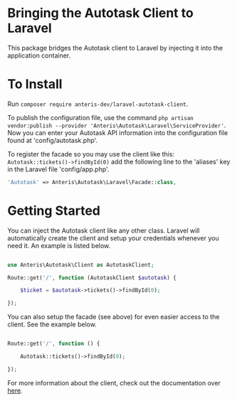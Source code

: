 # Bringing the Autotask Client to Laravel
This package bridges the Autotask client to Laravel by injecting it into the application container.

# To Install
Run `composer require anteris-dev/laravel-autotask-client`.

To publish the configuration file, use the command `php artisan vendor:publish --provider 'Anteris\Autotask\Laravel\ServiceProvider'`. Now you can enter your Autotask API information into the configuration file found at 'config/autotask.php'.

To register the facade so you may use the client like this: `Autotask::tickets()->findById(0)` add the following line to the 'aliases' key in the Laravel file 'config/app.php'.

```php
'Autotask' => Anteris\Autotask\Laravel\Facade::class,
```

# Getting Started
You can inject the Autotask client like any other class. Laravel will automatically create the client and setup your credentials whenever you need it. An example is listed below.

```php

use Anteris\Autotask\Client as AutotaskClient;

Route::get('/', function (AutotaskClient $autotask) {

    $ticket = $autotask->tickets()->findById(0);

});

```

You can also setup the facade (see above) for even easier access to the client. See the example below.

```php

Route::get('/', function () {

    Autotask::tickets()->findById(0);

});

```

For more information about the client, check out the documentation over [here](https://github.com/anteris-dev/autotask-client).
